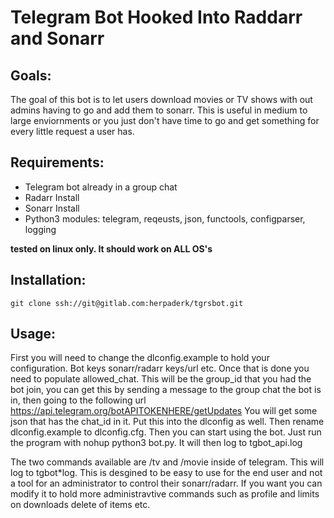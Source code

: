 Telegram Bot Hooked Into Raddarr and Sonarr
===========================================

Goals:
------
The goal of this bot is to let users download movies or TV shows with out admins
having to go and add them to sonarr. This is useful in medium to large enviornments
or you just don't have time to go and get something for every little request a user has. 

Requirements:
------------
* Telegram bot already in a group chat
* Radarr Install
* Sonarr Install
* Python3 modules: telegram, reqeusts, json, functools, configparser, logging

**tested on linux only. It should work on ALL OS's**

Installation:
-------------
    git clone ssh://git@gitlab.com:herpaderk/tgrsbot.git

Usage:
-----
First you will need to change the dlconfig.example to hold your configuration. Bot keys
sonarr/radarr keys/url etc. Once that is done you need to populate allowed_chat. This will be the 
group_id that you had the bot join, you can get this by sending a message to the group chat the bot 
is in, then going to the following url https://api.telegram.org/botAPITOKENHERE/getUpdates
You will get some json that has the chat_id in it. Put this into the dlconfig as well. Then rename 
dlconfig.example to dlconfig.cfg. Then you can start using the bot. Just run
the program with nohup python3 bot.py. It will then log to tgbot\_api.log 

  
The two commands available are /tv and /movie inside of telegram. This will log to tgbot\*log. 
This is desgined to be easy to use for the end user and not a tool for an administrator to 
control their sonarr/radarr. If you want you can modify it to hold more administravtive commands
such as profile and limits on downloads delete of items etc.  

